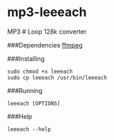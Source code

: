 # mp3-leeeach
MP3 # Loop 128k converter

###Dependencies
[ffmpeg](https://github.com/FFmpeg/FFmpeg)

###Installing
```
sudo chmod +x leeeach
sudo cp leeeach /usr/bin/leeeach
```

###Running
```
leeeach [OPTIONS]
```

###Help
```
leeeach --help
```
